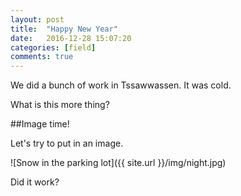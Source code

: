 ```yaml
---
layout: post
title:  "Happy New Year"
date:   2016-12-28 15:07:20
categories: [field]
comments: true
---
```

We did a bunch of work in Tssawwassen.  It was cold.

<!--more-->

What is this more thing?

[jekyll]:      http://jekyllrb.com
[jekyll-gh]:   https://github.com/jekyll/jekyll
[jekyll-help]: https://github.com/jekyll/jekyll-help

##Image time!

Let's try to put in an image.

![Snow in the parking lot]({{ site.url }}/img/night.jpg)

Did it work?
